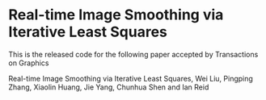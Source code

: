# Real-time Image Smoothing via Iterative Least Squares
 This is the released code for the following paper accepted by Transactions on Graphics

 Real-time Image Smoothing via Iterative Least Squares, Wei Liu, Pingping Zhang, Xiaolin Huang, Jie Yang, Chunhua Shen and Ian Reid
